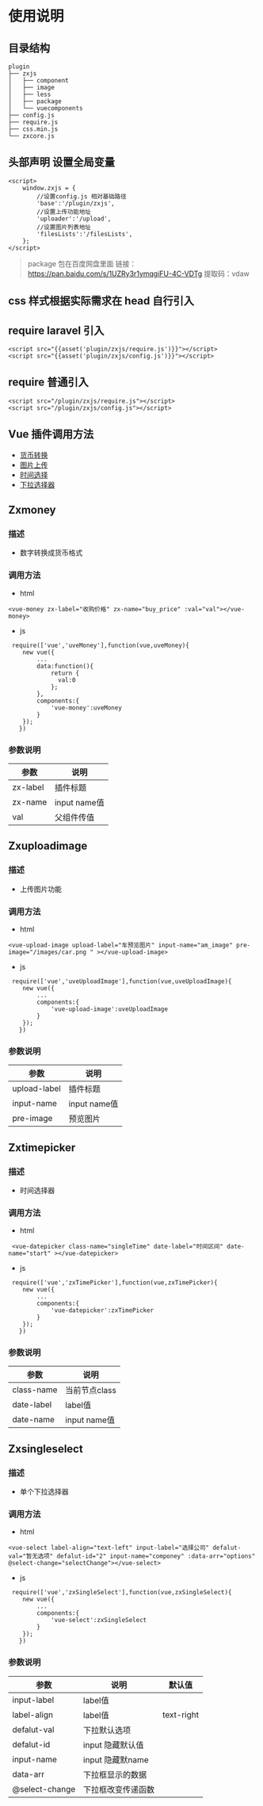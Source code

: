 # 使用说明
## 目录结构
```
plugin
├── zxjs
│   ├── component
│   ├── image
│   ├── less
│   ├── package
│   └── vuecomponents
├── config.js
├── require.js
├── css.min.js
└── zxcore.js
```
## 头部声明 设置全局变量
~~~
<script>
    window.zxjs = {
        //设置config.js 相对基础路径
        'base':'/plugin/zxjs',
        //设置上传功能地址
        'uploader':'/upload',
        //设置图片列表地址
        'filesLists':'/filesLists',
    };
</script>
~~~
> package 包在百度网盘里面 
    链接：https://pan.baidu.com/s/1UZRy3r1ymqgiFU-4C-VDTg 
    提取码：vdaw 
                   
## css 样式根据实际需求在 head 自行引入
## require laravel 引入
~~~
<script src="{{asset('plugin/zxjs/require.js')}}"></script>
<script src="{{asset('plugin/zxjs/config.js')}}"></script>
~~~
## require  普通引入
~~~
<script src="/plugin/zxjs/require.js"></script>
<script src="/plugin/zxjs/config.js"></script>
~~~
## Vue 插件调用方法
* [货币转换](#zxmoney) 
* [图片上传](#zxuploadimage)
* [时间选择](#zxtimepicker)
* [下拉选择器](#zxsingleselect)
## Zxmoney 
### 描述
- 数字转换成货币格式
### 调用方法 
- html
~~~
<vue-money zx-label="收购价格" zx-name="buy_price" :val="val"></vue-money> 
~~~
- js
~~~
 require(['vue','uveMoney'],function(vue,uveMoney){
    new vue({
        ...
        data:function(){
            return {
              val:0  
            };
        },
        components:{
            'vue-money':uveMoney
        }
    });
   })
~~~
### 参数说明 

|   参数  |  说明     |
| --- | ----------- |
|  zx-label   |  插件标题    |
|  zx-name   |  input name值    |
|  val   |  父组件传值    |

## Zxuploadimage 
### 描述
- 上传图片功能
### 调用方法 
- html
~~~
<vue-upload-image upload-label="车预览图片" input-name="am_image" pre-image="/images/car.png " ></vue-upload-image>
~~~
- js
~~~
 require(['vue','uveUploadImage'],function(vue,uveUploadImage){
    new vue({
        ...
        components:{
            'vue-upload-image':uveUploadImage
        }
    });
   })
~~~
### 参数说明 

|   参数  |  说明     |
| ------ | ----------- |
|  upload-label   |  插件标题      |
|  input-name     |  input name值 |
|  pre-image      |  预览图片      |
## Zxtimepicker 
### 描述
- 时间选择器
### 调用方法 
- html
~~~
 <vue-datepicker class-name="singleTime" date-label="时间区间" date-name="start" ></vue-datepicker> 
~~~
- js
~~~
 require(['vue','zxTimePicker'],function(vue,zxTimePicker){
    new vue({
        ...
        components:{
            'vue-datepicker':zxTimePicker
        }
    });
   })
~~~
### 参数说明 

|   参数  |  说明     |
| --- | ----------- |
|  class-name   |  当前节点class    |
|  date-label   |  label值    |
|  date-name   |  input name值    |
## Zxsingleselect 
### 描述
- 单个下拉选择器
### 调用方法 
- html
~~~
<vue-select label-align="text-left" input-label="选择公司" defalut-val="暂无选项" defalut-id="2" input-name="componey" :data-arr="options" @select-change="selectChange"></vue-select>
~~~
- js
~~~
 require(['vue','zxSingleSelect'],function(vue,zxSingleSelect){
    new vue({
        ...
        components:{
            'vue-select':zxSingleSelect
        }
    });
   })
~~~
### 参数说明 

|   参数  |  说明     |默认值|
| --- | ----------- |---|
|  input-label   |  label值    ||
|  label-align   |  label值    |text-right|
|  defalut-val   |  下拉默认选项    ||
|  defalut-id    |  input 隐藏默认值    ||
|  input-name    |  input 隐藏默name    ||
|  data-arr      |  下拉框显示的数据   ||
|  @select-change      |  下拉框改变传递函数   ||